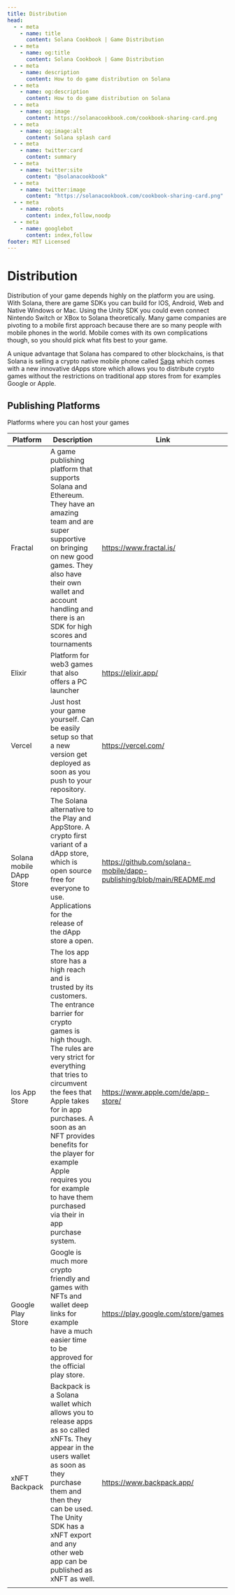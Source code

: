 ```yaml
---
title: Distribution
head:
  - - meta
    - name: title
      content: Solana Cookbook | Game Distribution
  - - meta
    - name: og:title
      content: Solana Cookbook | Game Distribution
  - - meta
    - name: description
      content: How to do game distribution on Solana
  - - meta
    - name: og:description
      content: How to do game distribution on Solana
  - - meta
    - name: og:image
      content: https://solanacookbook.com/cookbook-sharing-card.png
  - - meta
    - name: og:image:alt
      content: Solana splash card
  - - meta
    - name: twitter:card
      content: summary
  - - meta
    - name: twitter:site
      content: "@solanacookbook"
  - - meta
    - name: twitter:image
      content: "https://solanacookbook.com/cookbook-sharing-card.png"
  - - meta
    - name: robots
      content: index,follow,noodp
  - - meta
    - name: googlebot
      content: index,follow
footer: MIT Licensed
---
```


# Distribution

Distribution of your game depends highly on the platform you are using. With Solana, there are game SDKs you can build for IOS, Android, Web and Native Windows or Mac. Using the Unity SDK you could even connect Nintendo Switch or XBox to Solana theoretically. Many game companies are pivoting to a mobile first approach because there are so many people with mobile phones in the world. Mobile comes with its own complications though, so you should pick what fits best to your game.  

A unique advantage that Solana has compared to other blockchains, is that Solana is selling a crypto native mobile phone called [Saga](https://solanamobile.com/) which comes with a new innovative dApps store which allows you to distribute crypto games without the restrictions on traditional app stores from for examples Google or Apple. 

## Publishing Platforms

Platforms where you can host your games

| Platform | Description | Link |
| --- | --- | --- |
| Fractal | A game publishing platform that supports Solana and Ethereum. They have an amazing team and are super supportive on bringing on new good games. They also have their own wallet and account handling and there is an SDK for high scores and tournaments  | https://www.fractal.is/ |
| Elixir | Platform for web3 games that also offers a PC launcher | https://elixir.app/ |
| Vercel | Just host your game yourself. Can be easily setup so that a new version get deployed as soon as you push to your repository.  | https://vercel.com/ |
| Solana mobile DApp Store | The Solana alternative to the Play and AppStore. A crypto first variant of a dApp store, which is open source free for everyone to use. Applications for the release of the dApp store a open. | https://github.com/solana-mobile/dapp-publishing/blob/main/README.md |
| Ios App Store | The Ios app store has a high reach and is trusted by its customers. The entrance barrier for crypto games is high though. The rules are very strict for everything that tries to circumvent the fees that Apple takes for in app purchases. A soon as an NFT provides benefits for the player for example Apple requires you for example to have them purchased via their in app purchase system.  | https://www.apple.com/de/app-store/ |
| Google Play Store | Google is much more crypto friendly and games with NFTs and wallet deep links for example have a much easier time to be approved for the official play store.  | https://play.google.com/store/games |
| xNFT Backpack | Backpack is a Solana wallet which allows you to release apps as so called xNFTs. They appear in the users wallet as soon as they purchase them and then they can be used. The Unity SDK has a xNFT export and any other web app can be published as xNFT as well. | https://www.backpack.app/ |
|  |  |  |
